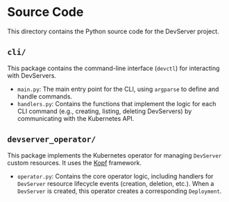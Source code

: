 # Source Code

This directory contains the Python source code for the DevServer project.

## `cli/`

This package contains the command-line interface (`devctl`) for interacting with DevServers.

- `main.py`: The main entry point for the CLI, using `argparse` to define and handle commands.
- `handlers.py`: Contains the functions that implement the logic for each CLI command (e.g., creating, listing, deleting DevServers) by communicating with the Kubernetes API.

## `devserver_operator/`

This package implements the Kubernetes operator for managing `DevServer` custom resources. It uses the [Kopf](https://kopf.readthedocs.io/) framework.

- `operator.py`: Contains the core operator logic, including handlers for `DevServer` resource lifecycle events (creation, deletion, etc.). When a `DevServer` is created, this operator creates a corresponding `Deployment`.
